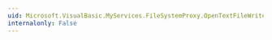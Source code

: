 ```yaml
---
uid: Microsoft.VisualBasic.MyServices.FileSystemProxy.OpenTextFileWriter(System.String,System.Boolean,System.Text.Encoding)
internalonly: False
---
```

